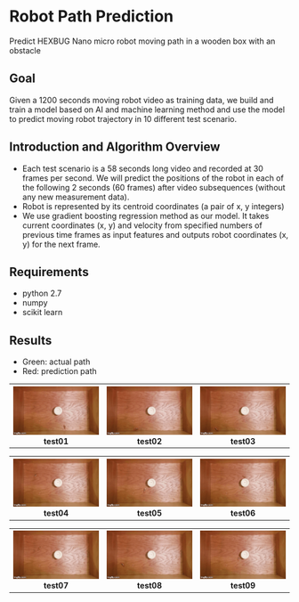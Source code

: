 # Robot Path Prediction
Predict HEXBUG Nano micro robot moving path in a wooden box with an obstacle

## Goal
Given a 1200 seconds moving robot video as training data, we build and train a model based on AI and machine learning method and use the model to predict moving robot trajectory in 10 different test scenario.

## Introduction and Algorithm Overview
* Each test scenario is a 58 seconds long video and recorded at 30 frames per second. We will predict the positions of the robot in each of the following 2 seconds (60 frames) after video subsequences (without any new measurement data).
* Robot is represented by its centroid coordinates (a pair of x, y integers) 
* We use gradient boosting regression method as our model. It takes current coordinates (x, y) and velocity from specified numbers of previous time frames as input features and outputs robot coordinates (x, y) for the next frame.

## Requirements
* python 2.7
* numpy
* scikit learn

## Results
* Green: actual path
* Red: prediction path

<table>
<tr>
<th><img src="https://github.com/vivianhylee/robot-path-prediction/blob/master/results/test01.gif" /><br> test01 </th>
<th><img src="https://github.com/vivianhylee/robot-path-prediction/blob/master/results/test02.gif" /><br> test02 </th>
<th><img src="https://github.com/vivianhylee/robot-path-prediction/blob/master/results/test03.gif" /><br> test03 </th>
</tr>
</table>
<table>
<tr>
<th><img src="https://github.com/vivianhylee/robot-path-prediction/blob/master/results/test04.gif" /><br> test04 </th>
<th><img src="https://github.com/vivianhylee/robot-path-prediction/blob/master/results/test05.gif" /><br> test05 </th>
<th><img src="https://github.com/vivianhylee/robot-path-prediction/blob/master/results/test06.gif" /><br> test06 </th>
</tr>
</table>
<table>
<tr>
<th><img src="https://github.com/vivianhylee/robot-path-prediction/blob/master/results/test07.gif" /><br> test07 </th>
<th><img src="https://github.com/vivianhylee/robot-path-prediction/blob/master/results/test08.gif" /><br> test08 </th>
<th><img src="https://github.com/vivianhylee/robot-path-prediction/blob/master/results/test09.gif" /><br> test09 </th>
</tr>
</table>


